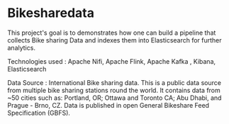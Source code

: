 # Bikesharedata
This project's goal is to demonstrates how one can build a pipeline that collects Bike sharing Data and indexes them into Elasticsearch for further analytics.

Technologies used : Apache Nifi, Apache Flink, Apache Kafka , Kibana, Elasticsearch

Data Source :
International Bike sharing data. This is a public data source from multiple bike sharing stations round the world. It contains data from ~50 cities such as: Portland, OR; Ottawa and Toronto CA; Abu Dhabi, and Prague - Brno, CZ. Data is published in open General Bikeshare Feed Specification (GBFS).
